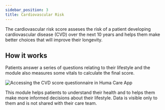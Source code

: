 ```yaml
---
sidebar_position: 3
title: Cardiovascular Risk
---
```


The cardiovascular risk score asseses the risk of a patient developing cardiovascular disease (CVD) over the next 10 years and helps them make better choices that will improve their longevity. 

## How it works

Patients answer a series of questions relating to their lifestyle and the module also measures some vitals to calculate the final score.

![Accessing the CVD score questionnaire in Huma Care App](./assets/cvd-score.png)

This module helps patients to understand their health and to helps them make more informed decisions about their lifestyle. Data is visible only to them and is not shared with their care team. 
